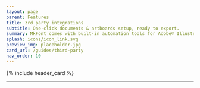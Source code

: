 ```yaml
---
layout: page
parent: Features
title: 3rd party integrations
subtitle: One-click documents & artboards setup, ready to export.
summary: MkFont comes with built-in automation tools for Adobe© Illustrator, for an even smoother workflow. Finger crossed more tools gets that kind of support soon!
splash: icons/icon_link.svg
preview_img: placeholder.jpg
card_url: /guides/third-party
nav_order: 10
---
```


{% include header_card %}

---